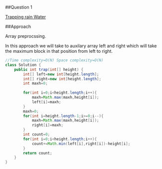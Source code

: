 ##Question 1


[Trapping rain Water](https://leetcode.com/problems/trapping-rain-water/)


##Approach

Array preprocssing.


In this approach we will take to auxilary array left and right which will take the maximum block in that position from left to right.

```java
//Time complexity=O(N) Space complexity=O(N)
class Solution {
    public int trap(int[] height) {
        int[] left=new int[height.length];
        int[] right=new int[height.length];
        int maxh=0;
        
        for(int i=0;i<height.length;i++){
            maxh=Math.max(maxh,height[i]);
            left[i]=maxh;
        }
        maxh=0;
        for(int i=height.length-1;i>=0;i--){
            maxh=Math.max(maxh,height[i]);
            right[i]=maxh;
        }
        int count=0;
        for(int i=0;i<height.length;i++){
            count+=Math.min(left[i],right[i])-height[i];
        }
        return count;
    }
}
```
